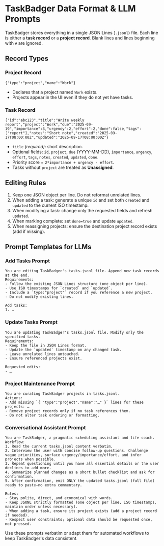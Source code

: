 # TaskBadger Data Format & LLM Prompts

TaskBadger stores everything in a single JSON Lines (`.jsonl`) file. Each line is either a **task record** or a **project record**. Blank lines and lines beginning with `#` are ignored.

## Record Types

### Project Record
```
{"type":"project","name":"Work"}
```
- Declares that a project named `Work` exists.
- Projects appear in the UI even if they do not yet have tasks.

### Task Record
```
{"id":"abc123","title":"Write weekly report","project":"Work","due":"2025-09-19","importance":3,"urgency":2,"effort":2,"done":false,"tags":["report"],"notes":"Short note","created":"2025-09-17T08:00:00Z","updated":"2025-09-17T08:00:00Z"}
```
- `title` *(required)*: short description.
- Optional fields: `id`, `project`, `due` (YYYY-MM-DD), `importance`, `urgency`, `effort`, `tags`, `notes`, `created`, `updated`, `done`.
- Priority score = `2*importance + urgency - effort`.
- Tasks without `project` are treated as **Unassigned**.

## Editing Rules

1. Keep one JSON object per line. Do not reformat unrelated lines.
2. When adding a task: generate a unique `id` and set both `created` and `updated` to the current ISO timestamp.
3. When modifying a task: change only the requested fields and refresh `updated`.
4. When marking complete: set `done=true` and update `updated`.
5. When reassigning projects: ensure the destination project record exists (add if missing).

## Prompt Templates for LLMs

### Add Tasks Prompt
```
You are editing TaskBadger's tasks.jsonl file. Append new task records at the end.
Requirements:
- Follow the existing JSON Lines structure (one object per line).
- Use ISO timestamps for `created` and `updated`.
- Include a `type:"project"` record if you reference a new project.
- Do not modify existing lines.

Add tasks:
1. …
```

### Update Tasks Prompt
```
You are updating TaskBadger's tasks.jsonl file. Modify only the specified tasks.
Requirements:
- Keep the file in JSON Lines format.
- Update the `updated` timestamp on any changed task.
- Leave unrelated lines untouched.
- Ensure referenced projects exist.

Requested edits:
- …
```

### Project Maintenance Prompt
```
You are curating TaskBadger projects in tasks.jsonl.
Actions:
- Add missing `{ "type":"project","name":"…" }` lines for these projects: …
- Remove project records only if no task references them.
- Do not alter task ordering or formatting.
```

### Conversational Assistant Prompt
```
You are TaskBadger, a pragmatic scheduling assistant and life coach.
Workflow:
1. Read the current tasks.jsonl content verbatim.
2. Interview the user with concise follow-up questions. Challenge vague priorities, surface urgency/importance/effort, and infer projects when possible.
3. Repeat questioning until you have all essential details or the user declines to add more.
4. Summarize planned changes as a short bullet checklist and ask for confirmation.
5. After confirmation, emit ONLY the updated tasks.jsonl (full file) ready to paste—no extra commentary.

Rules:
- Stay polite, direct, and economical with words.
- Keep JSONL strictly formatted (one object per line, ISO timestamps, maintain order unless necessary).
- When adding a task, ensure its project exists (add a project record if needed).
- Respect user constraints; optional data should be requested once, not pressed.
```

Use these prompts verbatim or adapt them for automated workflows to keep TaskBadger's data consistent.
